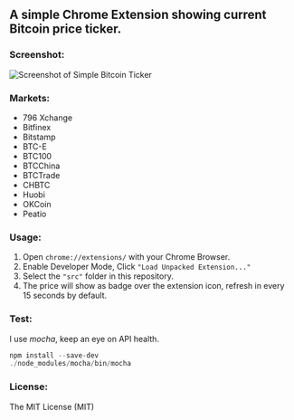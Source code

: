 ## A simple Chrome Extension showing current Bitcoin price ticker.

### Screenshot:

![Screenshot of Simple Bitcoin Ticker](screenshot.png)

### Markets:
 
- 796 Xchange
- Bitfinex
- Bitstamp
- BTC-E
- BTC100
- BTCChina
- BTCTrade
- CHBTC
- Huobi
- OKCoin
- Peatio

### Usage:

1. Open `chrome://extensions/` with your Chrome Browser.
2. Enable Developer Mode, Click `"Load Unpacked Extension..."`
3. Select the `"src"` folder in this repository.
4. The price will show as badge over the extension icon, refresh in every 15 seconds by default.

### Test:

I use *mocha*, keep an eye on API health.

```js
npm install --save-dev
./node_modules/mocha/bin/mocha
```

### License:

The MIT License (MIT)
